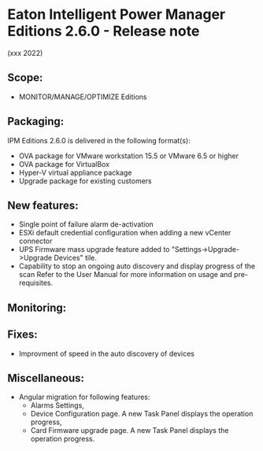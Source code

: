 # Eaton Intelligent Power Manager Editions 2.6.0 - Release note
(xxx 2022)

## Scope:
* MONITOR/MANAGE/OPTIMIZE Editions

## Packaging:
IPM Editions 2.6.0 is delivered in the following format(s):

* OVA package for VMware workstation 15.5 or VMware 6.5 or higher
* OVA package for VirtualBox
* Hyper-V virtual appliance package
* Upgrade package for existing customers

## New features:
* Single point of failure alarm de-activation
* ESXi default credential configuration when adding a new vCenter connector
* UPS Firmware mass upgrade feature added to "Settings->Upgrade->Upgrade Devices" tile.
* Capability to stop an ongoing auto discovery and display progress of the scan 
Refer to the User Manual for more information on usage and pre-requisites.

## Monitoring:

## Fixes:
* Improvment of speed in the auto discovery of devices

## Miscellaneous:
* Angular migration for following features:
  - Alarms Settings,
  - Device Configuration page. A new Task Panel displays the operation progress,
  - Card Firmware upgrade page. A new Task Panel displays the operation progress.

